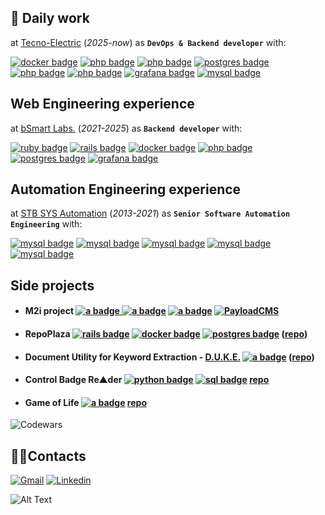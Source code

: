 ## 📌 Daily work
at [Tecno-Electric](https://www.te-srl.it/) (_2025-now_) as **`DevOps & Backend developer`** with:
<div>
  <a href="#"><img src="https://img.shields.io/badge/docker-%230db7ed.svg?style=flat&logo=docker&logoColor=white" alt="docker badge"/></a>
  <a href="#"><img src="https://img.shields.io/badge/Kubernetes-326ce5?style=flat&logo=kubernetes&logoColor=white" alt="php badge"/></a>
  <a href="#"><img src="https://img.shields.io/badge/MySQL-4479A1?style=flat&logo=mysql&logoColor=white" alt="php badge"/></a>
  <a href="#"><img src="https://img.shields.io/badge/postgres-%23316192.svg?style=flat&logo=postgresql&logoColor=white" alt="postgres badge"/></a>
  <a href="#"><img src="https://img.shields.io/badge/git-f14e32?style=flat&logo=git&logoColor=white" alt="php badge"/></a>
  <a href="#"><img src="https://img.shields.io/badge/Github%20Actions-0388a6?style=flat&logo=githubactions&logoColor=white" alt="php badge"/></a>
  <a href="#"><img src="https://img.shields.io/badge/grafana-%23F46800.svg?style=flat&logo=grafana&logoColor=white" alt="grafana badge"/></a>
  <a href="#"><img src="https://img.shields.io/badge/PHP-3776AB?style=flat&logo=php&logoColor=white" alt="mysql badge"/></a>
</div>

## Web Engineering experience
at [bSmart Labs.](https://www.bsmart.it/) (_2021-2025_) as **`Backend developer`** with:
<div>
  <a href="#"><img src="https://img.shields.io/badge/ruby-%23CC342D.svg?style=flat&logo=ruby&logoColor=white" alt="ruby badge"/></a>
  <a href="#"><img src="https://img.shields.io/badge/rails-%23CC0000.svg?style=flat&logo=ruby-on-rails&logoColor=white" alt="rails badge"/></a>
  <a href="#"><img src="https://img.shields.io/badge/docker-%230db7ed.svg?style=flat&logo=docker&logoColor=white" alt="docker badge"/></a>
  <a href="#"><img src="https://img.shields.io/badge/git-f14e32?style=flat&logo=git&logoColor=white" alt="php badge"/></a>
  <a href="#"><img src="https://img.shields.io/badge/postgres-%23316192.svg?style=flat&logo=postgresql&logoColor=white" alt="postgres badge"/></a>
  <a href="#"><img src="https://img.shields.io/badge/grafana-%23F46800.svg?style=flat&logo=grafana&logoColor=white" alt="grafana badge"/></a>
</div>

## Automation Engineering experience
at [STB SYS Automation](https://www.stbvalitech.it/) (_2013-2021_) as **`Senior Software Automation Engineering`** with:
<div>
  <a href="#"><img src="https://img.shields.io/badge/InductiveAutomation-445C6D?style=flat&logo=inductiveautomation&logoColor=white" alt="mysql badge"/></a>
  <a href="#"><img src="https://img.shields.io/badge/Siemens-009999?style=flat&logo=siemens&logoColor=white" alt="mysql badge"/></a>
  <a href="#"><img src="https://img.shields.io/badge/webDriverI/O-EA5906?style=flat&logo=webdriverio&logoColor=white" alt="mysql badge"/></a>
  <a href="#"><img src="https://img.shields.io/badge/RockwellAutomation-CD163F?style=flat&logo=rockwellautomation&logoColor=white" alt="mysql badge"/></a>
  <a href="#"><img src="https://img.shields.io/badge/vmWare-607078?style=flat&logo=vmware&logoColor=white" alt="mysql badge"/></a>
</div>

## Side projects

+ #### M2i project <a href="#"></a> <a href="#" disabled> <img src="https://shields.io/badge/-NodeJS-%339933.svg?style=flat&logo=Node.js&logoColor=white" alt="a badge"/> </a> <a href="#" disabled> <img src="https://img.shields.io/badge/react-%2320232a.svg?style=flat&logo=react&logoColor=%2361DAFB" alt="a badge"/></a> <a href="#" disabled> <img src="https://img.shields.io/badge/typescript-%23007ACC.svg?style=flat&logo=typescript&logoColor=white" alt="a badge"/></a> <a href="#" disabled> <img src="https://shields.io/badge/-Payload%20CMS-black?style=flat&logo=payloadcms&logoColor=white" alt="PayloadCMS"/></a> 

+ #### RepoPlaza <a href="#"></a><a href="#"><img src="https://img.shields.io/badge/rails-%23CC0000.svg?style=flat&logo=ruby-on-rails&logoColor=white" alt="rails badge"/></a> <a href="#"><img src="https://img.shields.io/badge/docker-%230db7ed.svg?style=flat&logo=docker&logoColor=white" alt="docker badge"/></a> <a href="#"><img src="https://img.shields.io/badge/postgres-%23316192.svg?style=flat&logo=postgresql&logoColor=white" alt="postgres badge"/></a> ([repo](https://github.com/gabrielemartire/repo_plaza))

+ #### Document Utility for Keyword Extraction - [D.U.K.E.](https://gabrielemartire.github.io/DUKE/) <a href="#"><img src="https://img.shields.io/badge/javascript-%23323330.svg?style=flat&logo=javascript&logoColor=%23F7DF1E" alt="a badge"/></a> ([repo](https://github.com/gabrielemartire/DUKE/tree/main))

+ #### Control Badge Re▲der <a href="#"><img src="https://img.shields.io/badge/python-3670A0?style=flat&logo=python&logoColor=ffdd54" alt="python badge"/></a> <a href="#"><img src="https://img.shields.io/badge/mysql-%2300f.svg?style=flat&logo=mysql&logoColor=white" alt="sql badge"/></a> [repo](https://github.com/gabrielemartire/control_badge_reader)

+ #### Game of Life <a href="#"><img src="https://img.shields.io/badge/ruby-%23CC342D.svg?style=flat&logo=ruby&logoColor=white" alt="a badge"/></a> [repo](https://github.com/gabrielemartire/game_of_life)

![Codewars](https://github.r2v.ch/codewars?user=gabrielemartire&stroke=%23BB432C)

## 🏴‍☠Contacts

<!--  <a src="google.com"> <img src="https://img.shields.io/badge/-MASTODON-%232B90D9?style=for-the-badge&logo=mastodon&logoColor=white" alt="a badge"/> </a>
  <a> <img src="https://img.shields.io/badge/Telegram-2CA5E0?style=for-the-badge&logo=telegram&logoColor=white" alt="a badge"/> </a> -->

[![Gmail](https://img.shields.io/badge/gabriele.martire@gmail.com-D14836?style=for-the-badge&logo=gmail&logoColor=white)](mailto:gabriele.martire@gmail.com)
[![Linkedin](https://img.shields.io/badge/-GabrieleMartire-blue?style=for-the-badge&logo=Linkedin&logoColor=white&link=https://www.linkedin.com/in/gabriele-martire-33429395/)](https://www.linkedin.com/in/gabriele-martire-33429395/)

![Alt Text](https://media.giphy.com/media/FcT1BFYoHwJxu/giphy.gif)
